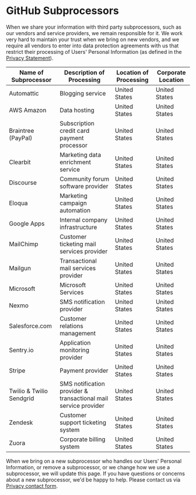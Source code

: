 # GitHub Subprocessors

When we share your information with third party subprocessors, such as our vendors and service providers, we remain responsible for it. We work very hard to maintain your trust when we bring on new vendors, and we require all vendors to enter into data protection agreements with us that restrict their processing of Users' Personal Information (as defined in the [Privacy Statement](https://docs.github.com/en/articles/github-privacy-statement)).

Name of Subprocessor | Description of Processing | Location of Processing | Corporate Location
---------------------|---------------------------|------------------------|-------------------
Automattic | Blogging service | United States | United States
AWS Amazon | Data hosting | United States | United States
Braintree (PayPal) | Subscription credit card payment processor | United States |United States
Clearbit | Marketing data enrichment service | United States | United States
Discourse | Community forum software provider | United States | United States
Eloqua | Marketing campaign automation | United States | United States
Google Apps | Internal company infrastructure | United States | United States
MailChimp | Customer ticketing mail services provider | United States | United States
Mailgun | Transactional mail services provider | United States | United States
Microsoft | Microsoft Services | United States | United States
Nexmo | SMS notification provider | United States | United States
Salesforce.com | Customer relations management | United States | United States
Sentry.io | Application monitoring provider | United States | United States
Stripe | Payment provider | United States | United States
Twilio & Twilio Sendgrid | SMS notification provider & transactional mail service provider | United States | United States
Zendesk | Customer support ticketing system | United States | United States
Zuora | Corporate billing system | United States | United States

When we bring on a new subprocessor who handles our Users' Personal Information, or remove a subprocessor, or we change how we use a subprocessor, we will update this page. If you have questions or concerns about a new subprocessor, we'd be happy to help. Please contact us via [Privacy contact form](https://github.com/contact/privacy).
